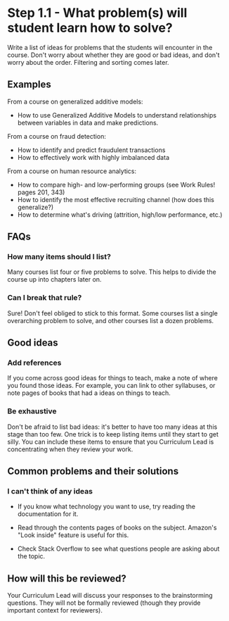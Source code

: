 # Step 1.1 - What problem(s) will student learn how to solve?

Write a list of ideas for problems that the students will encounter in the course. Don't worry about whether they are good or bad ideas, and don't worry about the order. Filtering and sorting comes later.


## Examples

From a course on generalized additive models:

- How to use Generalized Additive Models to understand relationships between variables in data and make predictions.

From a course on fraud detection:

- How to identify and predict fraudulent transactions
- How to effectively work with highly imbalanced data

From a course on human resource analytics:

- How to compare high- and low-performing groups (see Work Rules! pages 201, 343)
- How to identify the most effective recruiting channel (how does this generalize?)
- How to determine what's driving (attrition, high/low performance, etc.)


## FAQs

### How many items should I list?

Many courses list four or five problems to solve. This helps to divide the course up into chapters later on. 

### Can I break that rule?

Sure! Don't feel obliged to stick to this format. Some courses list a single overarching problem to solve, and other courses list a dozen problems. 

## Good ideas

### Add references

If you come across good ideas for things to teach, make a note of where you found those ideas. For example, you can link to other syllabuses, or note pages of books that had a ideas on things to teach.

### Be exhaustive

Don't be afraid to list bad ideas: it's better to have too many ideas at this stage than too few. One trick is to keep listing items until they start to get silly. You can include these items to ensure that you Curriculum Lead is concentrating when they review your work.


## Common problems and their solutions

### I can't think of any ideas

- If you know what technology you want to use, try reading the documentation for it.

- Read through the contents pages of books on the subject. Amazon's "Look inside" feature is useful for this.

- Check Stack Overflow to see what questions people are asking about the topic.


## How will this be reviewed?

Your Curriculum Lead will discuss your responses to the brainstorming questions. They will not be formally reviewed (though they provide important context for reviewers).

